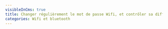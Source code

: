 ```yaml
---
visibleInCms: true
title: Changer régulièrement le mot de passe Wifi, et contrôler sa diffusion.
categories: Wifi et bluetooth
---
```

